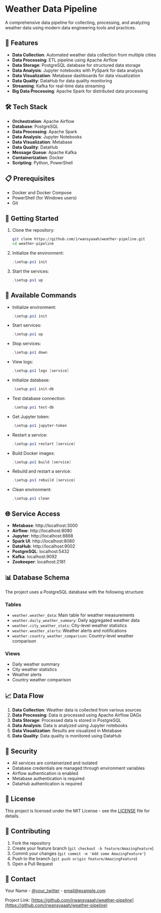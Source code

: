 # Weather Data Pipeline

A comprehensive data pipeline for collecting, processing, and analyzing weather data using modern data engineering tools and practices.

## 🚀 Features

- **Data Collection**: Automated weather data collection from multiple cities
- **Data Processing**: ETL pipeline using Apache Airflow
- **Data Storage**: PostgreSQL database for structured data storage
- **Data Analysis**: Jupyter notebooks with PySpark for data analysis
- **Data Visualization**: Metabase dashboards for data visualization
- **Data Quality**: DataHub for data quality monitoring
- **Streaming**: Kafka for real-time data streaming
- **Big Data Processing**: Apache Spark for distributed data processing

## 🛠️ Tech Stack

- **Orchestration**: Apache Airflow
- **Database**: PostgreSQL
- **Data Processing**: Apache Spark
- **Data Analysis**: Jupyter Notebooks
- **Data Visualization**: Metabase
- **Data Quality**: DataHub
- **Message Queue**: Apache Kafka
- **Containerization**: Docker
- **Scripting**: Python, PowerShell

## 📋 Prerequisites

- Docker and Docker Compose
- PowerShell (for Windows users)
- Git

## 🚀 Getting Started

1. Clone the repository:
   ```bash
   git clone https://github.com/irwansyaaah/weather-pipeline.git
   cd weather-pipeline
   ```

2. Initialize the environment:
   ```powershell
   .\setup.ps1 init
   ```

3. Start the services:
   ```powershell
   .\setup.ps1 up
   ```

## 🔧 Available Commands

- Initialize environment:
  ```powershell
  .\setup.ps1 init
  ```

- Start services:
  ```powershell
  .\setup.ps1 up
  ```

- Stop services:
  ```powershell
  .\setup.ps1 down
  ```

- View logs:
  ```powershell
  .\setup.ps1 logs [service]
  ```

- Initialize database:
  ```powershell
  .\setup.ps1 init-db
  ```

- Test database connection:
  ```powershell
  .\setup.ps1 test-db
  ```

- Get Jupyter token:
  ```powershell
  .\setup.ps1 jupyter-token
  ```

- Restart a service:
  ```powershell
  .\setup.ps1 restart [service]
  ```

- Build Docker images:
  ```powershell
  .\setup.ps1 build [service]
  ```

- Rebuild and restart a service:
  ```powershell
  .\setup.ps1 rebuild [service]
  ```

- Clean environment:
  ```powershell
  .\setup.ps1 clean
  ```

## 🌐 Service Access

- **Metabase**: http://localhost:3000
- **Airflow**: http://localhost:8080
- **Jupyter**: http://localhost:8888
- **Spark UI**: http://localhost:8080
- **DataHub**: http://localhost:9002
- **PostgreSQL**: localhost:5432
- **Kafka**: localhost:9092
- **Zookeeper**: localhost:2181

## 📊 Database Schema

The project uses a PostgreSQL database with the following structure:

### Tables
- `weather.weather_data`: Main table for weather measurements
- `weather.daily_weather_summary`: Daily aggregated weather data
- `weather.city_weather_stats`: City-level weather statistics
- `weather.weather_alerts`: Weather alerts and notifications
- `weather.country_weather_comparison`: Country-level weather comparison

### Views
- Daily weather summary
- City weather statistics
- Weather alerts
- Country weather comparison

## 📈 Data Flow

1. **Data Collection**: Weather data is collected from various sources
2. **Data Processing**: Data is processed using Apache Airflow DAGs
3. **Data Storage**: Processed data is stored in PostgreSQL
4. **Data Analysis**: Data is analyzed using Jupyter notebooks
5. **Data Visualization**: Results are visualized in Metabase
6. **Data Quality**: Data quality is monitored using DataHub

## 🔐 Security

- All services are containerized and isolated
- Database credentials are managed through environment variables
- Airflow authentication is enabled
- Metabase authentication is required
- DataHub authentication is required

## 📝 License

This project is licensed under the MIT License - see the [LICENSE](LICENSE) file for details.

## 👥 Contributing

1. Fork the repository
2. Create your feature branch (`git checkout -b feature/AmazingFeature`)
3. Commit your changes (`git commit -m 'Add some AmazingFeature'`)
4. Push to the branch (`git push origin feature/AmazingFeature`)
5. Open a Pull Request

## 📧 Contact

Your Name - [@your_twitter](https://twitter.com/your_twitter) - email@example.com

Project Link: [https://github.com/irwansyaaah/weather-pipeline](https://github.com/irwansyaaah/weather-pipeline) 